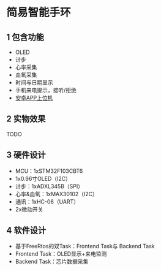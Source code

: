# 简易智能手环
## 1 包含功能
* OLED
* 计步
* 心率采集
* 血氧采集
* 时间与日期显示
* 手机来电提示，接听/拒绝
* [安卓APP上位机](https://github.com/B777B2056/SmartWatchMobileAPP)

## 2 实物效果
TODO

## 3 硬件设计
* MCU：1xSTM32F103CBT6
* 1x0.96寸OLED（I2C）
* 计步：1xADXL345B（SPI）
* 心率&血氧：1xMAX30102（I2C）
* 通讯：1xHC-06（UART）
* 2x微动开关

## 4 软件设计
* 基于FreeRtos的双Task：Frontend Task与 Backend Task
* Frontend Task：OLED显示+来电监测
* Backend Task：芯片数据采集
